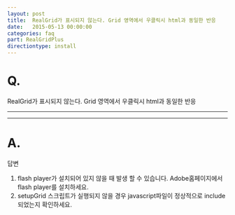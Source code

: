 ```yaml
---
layout: post
title:  RealGrid가 표시되지 않는다. Grid 영역에서 우클릭시 html과 동일한 반응
date:   2015-05-13 00:00:00
categories: faq
part: RealGridPlus
directiontype: install
---
```


# Q.

RealGrid가 표시되지 않는다. Grid 영역에서 우클릭시 html과 동일한 반응

---
***

# A.

답변

1. flash player가 설치되어 있지 않을 때 발생 할 수 있습니다. Adobe홈페이지에서 flash player를 설치하세요.
2. setupGrid 스크립트가 실행되지 않을 경우 javascript파일이 정상적으로 include되었는지 확인하세요.
